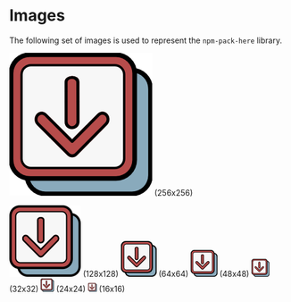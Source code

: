 # Images

The following set of images is used to represent the `npm-pack-here` library.

![npm-pack-here-256.png](npm-pack-here-256.png) (256x256)

![npm-pack-here-128.png](npm-pack-here-128.png) (128x128)
![npm-pack-here-64.png](npm-pack-here-64.png) (64x64) ![npm-pack-here-48.png](npm-pack-here-48.png)
(48x48) ![npm-pack-here-32.png](npm-pack-here-32.png) (32x32)
![npm-pack-here-24.png](npm-pack-here-24.png) (24x24) ![npm-pack-here-16.png](npm-pack-here-16.png)
(16x16)
